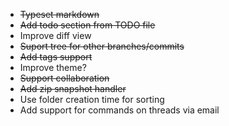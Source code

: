 - ~~Typeset markdown~~
- ~~Add todo section from TODO file~~
- Improve diff view
- ~~Suport tree for other branches/commits~~
- ~~Add tags support~~
- Improve theme?
- ~~Support collaboration~~
- ~~Add zip snapshot handler~~
- Use folder creation time for sorting
- Add support for commands on threads via email
